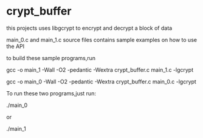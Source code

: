 crypt_buffer
============

this projects uses libgcrypt to encrypt and decrypt a block of data

main_0.c and main_1.c source files contains sample examples on how to use the API

to build these sample programs,run

gcc -o main_1 -Wall -O2 -pedantic -Wextra crypt_buffer.c main_1.c -lgcrypt


gcc -o main_0 -Wall -O2 -pedantic -Wextra crypt_buffer.c main_0.c -lgcrypt

To run these two programs,just run:

./main_0

or

./main_1
